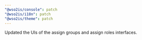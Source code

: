 ```yaml
---
"@wso2is/console": patch
"@wso2is/i18n": patch
"@wso2is/theme": patch
---
```


Updated the UIs of the assign groups and assign roles interfaces.
